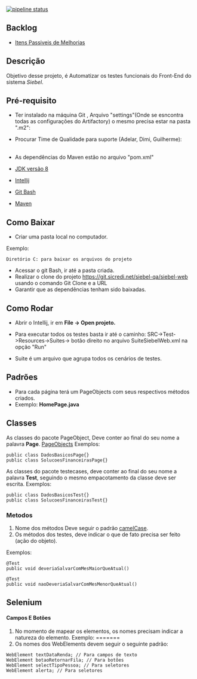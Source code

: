 [![pipeline status](https://git.sicredi.net/siebel-qa/siebel-web/badges/master/pipeline.svg)](https://git.sicredi.net/siebel-qa/siebel-web/commits/master)

## Backlog 
* [Itens Passiveis de Melhorias](src/test/resources/backlog_do_projeto/TODOLIST.md)


## Descrição
Objetivo desse projeto, é Automatizar os testes funcionais do Front-End do sistema *Siebel*.

## Pré-requisito
 - Ter instalado  na máquina Git , Arquivo "settings"(Onde se esncontra todas as configurações do Artifactory) o mesmo precisa estar na pasta ".m2":
 - Procurar Time de Qualidade para suporte (Adelar, Dimi, Guilherme):</br><br>
 - As dependências do Maven estão no arquivo "pom.xml" 

- [JDK versão 8](https://www.oracle.com/technetwork/pt/java/javase/downloads/jdk8-downloads-2133151.html)
- [Intellij](https://www.jetbrains.com/idea/download/#section=windows)
- [Git Bash](https://git-scm.com/downloads)
- [Maven](https://maven.apache.org/download.cgi)

## Como Baixar
- Criar uma pasta local no computador.

Exemplo:
````
Diretório C: para baixar os arquivos do projeto
````
- Acessar o git Bash, ir até a pasta criada.
- Realizar o clone do projeto https://git.sicredi.net/siebel-qa/siebel-web usando o comando Git Clone e a URL  
- Garantir que as dependências tenham sido baixadas.


## Como Rodar
- Abrir o Intellij, ir em **File -> Open projeto.**

- Para executar todos os testes basta ir até o caminho: SRC->Test->Resources->Suites-> botão direito no arquivo SuiteSiebelWeb.xml na opção "Run"
- Suite é um arquivo que agrupa todos os cenários de testes.

## Padrões
- Para cada página terá um PageObjects com seus respectivos métodos criados.
- Exemplo: **HomePage.java**

## Classes  
As classes do pacote PageObject, Deve conter ao final do seu nome a palavra **Page**. 
[PageObjects](https://github.com/SeleniumHQ/selenium/wiki/PageObjects)
Exemplos: 
````
public class DadosBasicosPage{}
public class SolucoesFinanceirasPage{}
```` 
As classes do pacote testecases, deve conter ao final do seu nome a palavra **Test**, seguindo o mesmo empacotamento 
da classe deve ser escrita.
Exemplos:
  ````
 public class DadosBasicosTest{}
 public class SolucoesFinanceirasTest{}
 ```` 
 
### Metodos  

1. Nome dos métodos Deve seguir o padrão [camelCase](https://google.github.io/styleguide/javaguide.html#s5.2.2-class-names). 
2. Os métodos dos testes, deve indicar o que de fato precisa ser feito (ação do objeto).
   
Exemplos:
````
@Test
public void deveriaSalvarComMesMaiorQueAtual()

@Test
public void naoDeveriaSalvarComMesMenorQueAtual()
````

## Selenium
#### Campos E Botões

1. No momento de mapear os elementos, os nomes precisam indicar a natureza do elemento.
Exemplo:
=======
1. Os nomes dos WebElements devem seguir o seguinte padrão:

````
WebElement textDataRenda; // Para campos de texto
WebElement botaoRetornarFila; // Para botões
WebElement selectTipoPessoa; // Para seletores
WebElement alerta; // Para seletores
````


